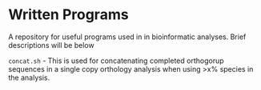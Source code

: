 # Written Programs  
A repository for useful programs used in in bioinformatic analyses. Brief descriptions will be below

`concat.sh` - This is used for concatenating completed orthogorup sequences in a single copy orthology analysis when using >x% species in the analysis. 

